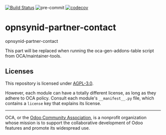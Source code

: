 [![Build Status](https://travis-ci.com/open-synergy/opnsynid-partner-contact.svg?branch=8.0)](https://travis-ci.com/open-synergy/opnsynid-partner-contact)
![pre-commit](https://github.com/open-synergy/opnsynid-partner-contact/actions/workflows/pre-commit.yml/badge.svg)
[![codecov](https://codecov.io/gh/open-synergy/opnsynid-partner-contact/branch/8.0/graph/badge.svg)](https://codecov.io/gh/open-synergy/opnsynid-partner-contact)

<!-- /!\ do not modify above this line -->

# opnsynid-partner-contact

opnsynid-partner-contact

<!-- /!\ do not modify below this line -->

<!-- prettier-ignore-start -->

[//]: # (addons)

This part will be replaced when running the oca-gen-addons-table script from OCA/maintainer-tools.

[//]: # (end addons)

<!-- prettier-ignore-end -->

## Licenses

This repository is licensed under [AGPL-3.0](LICENSE).

However, each module can have a totally different license, as long as they adhere to OCA
policy. Consult each module's `__manifest__.py` file, which contains a `license` key
that explains its license.

----

OCA, or the [Odoo Community Association](http://odoo-community.org/), is a nonprofit
organization whose mission is to support the collaborative development of Odoo features
and promote its widespread use.
